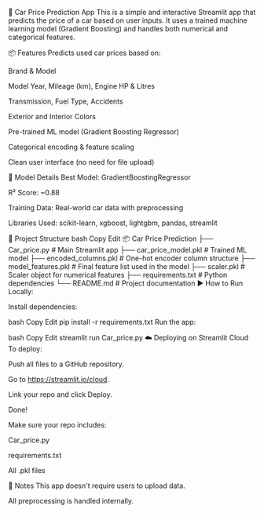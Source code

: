 🚗 Car Price Prediction App
This is a simple and interactive Streamlit app that predicts the price of a car based on user inputs. It uses a trained machine learning model (Gradient Boosting) and handles both numerical and categorical features.

📦 Features
Predicts used car prices based on:

Brand & Model

Model Year, Mileage (km), Engine HP & Litres

Transmission, Fuel Type, Accidents

Exterior and Interior Colors

Pre-trained ML model (Gradient Boosting Regressor)

Categorical encoding & feature scaling

Clean user interface (no need for file upload)

🧠 Model Details
Best Model: GradientBoostingRegressor

R² Score: ~0.88

Training Data: Real-world car data with preprocessing

Libraries Used: scikit-learn, xgboost, lightgbm, pandas, streamlit

📁 Project Structure
bash
Copy
Edit
📦 Car Price Prediction
├── Car_price.py              # Main Streamlit app
├── car_price_model.pkl       # Trained ML model
├── encoded_columns.pkl       # One-hot encoder column structure
├── model_features.pkl        # Final feature list used in the model
├── scaler.pkl                # Scaler object for numerical features
├── requirements.txt          # Python dependencies
└── README.md                 # Project documentation
▶️ How to Run
Locally:

Install dependencies:

bash
Copy
Edit
pip install -r requirements.txt
Run the app:

bash
Copy
Edit
streamlit run Car_price.py
☁️ Deploying on Streamlit Cloud
To deploy:

Push all files to a GitHub repository.

Go to https://streamlit.io/cloud.

Link your repo and click Deploy.

Done!

Make sure your repo includes:

Car_price.py

requirements.txt

All .pkl files

📌 Notes
This app doesn't require users to upload data.

All preprocessing is handled internally.
